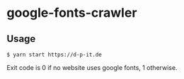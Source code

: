 # google-fonts-crawler

## Usage

    $ yarn start https://d-p-it.de

Exit code is 0 if no website uses google fonts, 1 otherwise.
